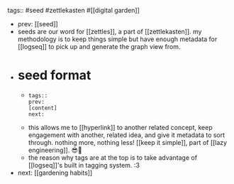 tags:: #seed #zettlekasten #[[digital garden]]

- prev: [[seed]]
- seeds are our word for [[zettles]], a part of [[zettlekasten]]. my methodology is to keep things simple but have enough metadata for [[logseq]] to pick up and generate the graph view from.
- # seed format
	- ```
	  tags::
	  prev:
	  [content]
	  next:
	  ```
	- this allows me to [[hyperlink]] to another related concept, keep engagement with another, related idea, and give it metadata to sort through. nothing more, nothing less! [[keep it simple]], part of [[lazy engineering]]. 😎🤙
	- the reason why tags are at the top is to take advantage of [[logseq]]'s built in tagging system. :3
- next: [[gardening habits]]